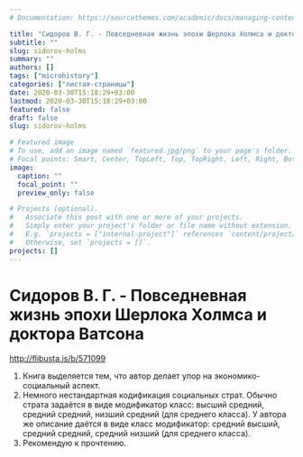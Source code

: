 ```yaml
---
# Documentation: https://sourcethemes.com/academic/docs/managing-content/

title: "Сидоров В. Г. - Повседневная жизнь эпохи Шерлока Холмса и доктора Ватсона"
subtitle: ""
slug: sidorov-holms
summary: ""
authors: []
tags: ["microhistory"]
categories: ["листая-страницы"]
date: 2020-03-30T15:18:29+03:00
lastmod: 2020-03-30T15:18:29+03:00
featured: false
draft: false
slug: sidorov-holms

# Featured image
# To use, add an image named `featured.jpg/png` to your page's folder.
# Focal points: Smart, Center, TopLeft, Top, TopRight, Left, Right, BottomLeft, Bottom, BottomRight.
image:
  caption: ""
  focal_point: ""
  preview_only: false

# Projects (optional).
#   Associate this post with one or more of your projects.
#   Simply enter your project's folder or file name without extension.
#   E.g. `projects = ["internal-project"]` references `content/project/deep-learning/index.md`.
#   Otherwise, set `projects = []`.
projects: []
---
```


# Сидоров В. Г. - Повседневная жизнь эпохи Шерлока Холмса и доктора Ватсона

<http://flibusta.is/b/571099>

<!--more-->

1. Книга выделяется тем, что автор делает упор на экономико-социальный аспект.
2. Немного нестандартная кодификация социальных страт. Обычно страта задаётся в виде модификатор класс: высший средний, средний средний, низший средний (для среднего класса). У автора же описание даётся в виде класс модификатор: средний высший, средний средний, средний низший (для среднего класса).
3. Рекомендую к прочтению.
